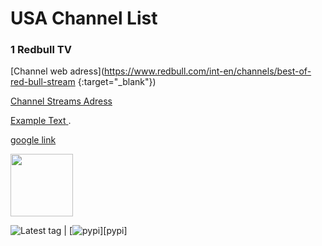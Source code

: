 # USA Channel List

### 1 Redbull TV
[Channel web adress](https://www.redbull.com/int-en/channels/best-of-red-bull-stream {:target="_blank"})
  
[Channel Streams Adress](https://rbmn-live.akamaized.net/hls/live/590964/BoRB-AT/master.m3u8)
  
<a href="https://example.com" target="_blank" rel="noopener"><span>Example Text</span> </a>.

<a href="https://google.com" target="_blank">google link</a>

[<img src="https://kodibd.github.io/button/Twitter.ico" height="100">](https://google.com)


![Latest tag](https://img.shields.io/github/tag/packagecontrol/pygments.svg) | [![pypi](https://img.shields.io/pypi/v/pygments.svg)][pypi]
